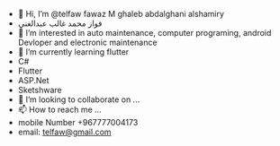 - 👋 Hi, I’m @telfaw  fawaz M ghaleb abdalghani alshamiry
- فواز محمد غالب عبدالغني
- 👀 I’m interested in auto maintenance, computer programing, android Devloper and electronic maintenance
- 🌱 I’m currently learning flutter
- C#
- Flutter
- ASP.Net
- Sketshware
- 💞️ I’m looking to collaborate on ...
- 📫 How to reach me ...
- mobile Number +967777004173
- email: telfaw@gmail.com

<!---
telfaw/telfaw is a ✨ special ✨ repository because its `README.md` (this file) appears on your GitHub profile.
You can click the Preview link to take a look at your changes.
--->
